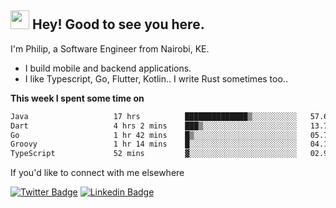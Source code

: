 <h2><img src="https://slackmojis.com/emojis/3643-cool-doge/download" width="30"/> Hey! Good to see you here.</h2>

<p>I'm Philip, a Software Engineer from Nairobi, KE. 

- I build mobile and backend applications.
- I like Typescript, Go, Flutter, Kotlin.. I write Rust sometimes too..</p>

**This week I spent some time on**
<!--START_SECTION:waka-->

```txt
Java                   17 hrs          ██████████████▒░░░░░░░░░░   57.62 %
Dart                   4 hrs 2 mins    ███▒░░░░░░░░░░░░░░░░░░░░░   13.71 %
Go                     1 hr 42 mins    █▒░░░░░░░░░░░░░░░░░░░░░░░   05.77 %
Groovy                 1 hr 14 mins    █░░░░░░░░░░░░░░░░░░░░░░░░   04.19 %
TypeScript             52 mins         ▓░░░░░░░░░░░░░░░░░░░░░░░░   02.97 %
```

<!--END_SECTION:waka-->

If you'd like to connect with me elsewhere

[![Twitter Badge](https://img.shields.io/badge/-Twitter-1ca0f1?style=flat-square&labelColor=1ca0f1&logo=twitter&logoColor=white&link=https://twitter.com/_diogorodrigues)](https://twitter.com/kimathiphil)  [![Linkedin Badge](https://img.shields.io/badge/-LinkedIn-blue?style=flat-square&logo=Linkedin&logoColor=white&link=https://www.linkedin.com/in/philip-kimathi-2604a9114/)](https://www.linkedin.com/in/philip-kimathi-2604a9114/)
